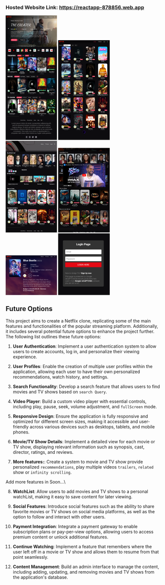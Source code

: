 ### Hosted Website Link: https://reactapp-878856.web.app
<!--
![preview1](./Preview/preview_main.png)
![preview1](./Preview/preview_detail1.png)
![preview1](./Preview/preview_detail2.png)
![preview1](./Preview/preview_video.png)
![preview1](./Preview/preview_show.png)
![preview1](./Preview/preview_login.png)
-->
<div>
<img src="./Preview/preview_main.png" alt="Image Description" width="33%">
<img src="./Preview/preview_show.png" alt="Image Description" width="33%">
<img src="./Preview/preview_detail2.png" alt="Image Description" width="33%">
<img src="./Preview/preview_video.png" alt="Image Description" width="33%">
<img src="./Preview/preview_detail1.png" alt="Image Description" width="33%">
<img src="./Preview/preview_login.png" alt="Image Description" width="33%">
</div>

## Future Options

This project aims to create a Netflix clone, replicating some of the main features and functionalities of the popular streaming platform. Additionally, it includes several potential future options to enhance the project further. The following list outlines these future options:

1. **User Authentication**: Implement a user authentication system to allow users to create accounts, log in, and personalize their viewing experience.

2. **User Profiles**: Enable the creation of multiple user profiles within the application, allowing each user to have their own personalized recommendations, watch history, and settings.

3. **Search Functionality**: Develop a search feature that allows users to find movies and TV shows based on `search Query`.

4. **Video Player**: Build a custom video player with essential controls, including play, pause, seek, volume adjustment, and `fullScreen` mode.

5. **Responsive Design**: Ensure the application is fully responsive and optimized for different screen sizes, making it accessible and user-friendly across various devices such as desktops, tablets, and mobile phones.

6. **Movie/TV Show Details**: Implement a detailed view for each movie or TV show, displaying relevant information such as synopsis, cast, director, ratings, and reviews.

7. **More features:**: Create a system to movie and TV show provide personalized `recommendations`, play multiple videos `trailers`, `related` show or `infinity scrolling`.

Add more features in Soon...\   

8. **WatchList**: Allow users to add movies and TV shows to a personal watchList, making it easy to save content for later viewing.

9. **Social Features**: Introduce social features such as the ability to share favorite movies or TV shows on social media platforms, as well as the option to follow and interact with other users.

10. **Payment Integration**: Integrate a payment gateway to enable subscription plans or pay-per-view options, allowing users to access premium content or unlock additional features.

11. **Continue Watching**: Implement a feature that remembers where the user left off in a movie or TV show and allows them to resume from that point seamlessly.

12. **Content Management**: Build an admin interface to manage the content, including adding, updating, and removing movies and TV shows from the application's database.
